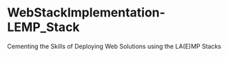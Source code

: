 # WebStackImplementation-LEMP_Stack
Cementing the Skills of Deploying Web Solutions using the LA(E)MP Stacks
